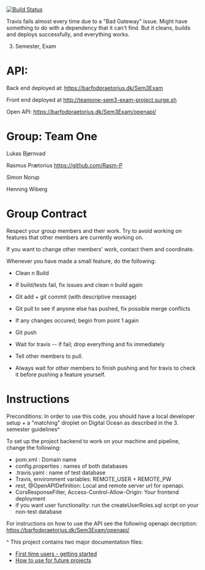 [![Build Status](https://travis-ci.org/wormple12/Sem3-Exam.svg?branch=master)](https://travis-ci.org/wormple12/Sem3-Exam)

Travis fails almost every time due to a "Bad Gateway" issue. Might have something to do with a dependency that it can't find. But it cleans, builds and deploys successfully, and everything works.

3. Semester, Exam

API:
=====================
Back end deployed at: https://barfodpraetorius.dk/Sem3Exam

Front end deployed at http://teamone-sem3-exam-project.surge.sh

Open API: https://barfodpraetorius.dk/Sem3Exam/openapi/

Group: Team One
=======================
Lukas Bjørnvad

Rasmus Prætorius
https://github.com/Rasm-P

Simon Norup

Henning Wiberg

Group Contract
==================
Respect your group members and their work. Try to avoid working on features that other members are currently working on.

If you want to change other members' work, contact them and coordinate.

Whenever you have made a small feature, do the following:

- Clean n Build

- If build/tests fail, fix issues and clean n build again

- Git add + git commit (with descriptive message)

- Git pull to see if anyone else has pushed, fix possible merge conflicts

- If any changes occured; begin from point 1 again

- Git push

- Wait for travis -- if fail; drop everything and fix immediately

- Tell other members to pull.

- Always wait for other members to finish pushing and for travis to check it before pushing a feature yourself.


Instructions
==================
Preconditions:
In order to use this code, you should have a local developer setup + a "matching" droplet on Digital Ocean as described in the 3. semester guidelines^

To set up the project backend to work on your machine and pipeline, change the following:
- pom.xml : Domain name
- config.properties : names of both databases
- .travis.yaml : name of test database
- Travis, environment variables: REMOTE_USER + REMOTE_PW
- rest, @OpenAPIDefinition: Local and remote server url for openapi.
- CorsResponseFilter, Access-Control-Allow-Origin: Your frontend deployment
- if you want user functionality: run the createUserRoles.sql script on your non-test database

For instructions on how to use the API see the following openapi decription:
https://barfodpraetorius.dk/Sem3Exam/openapi/

^ This project contains two major documentation files: 
 - [First time users - getting started](README_proof_of_concept.md)
 - [How to use for future projects](README_how_to_use.md)
